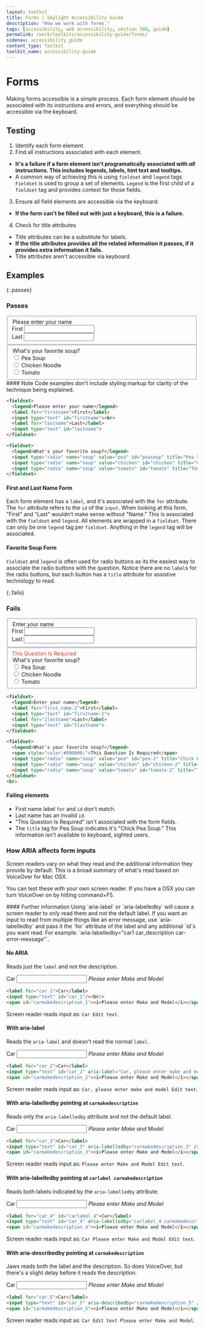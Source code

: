 ```yaml
---
layout: toolkit
title: Forms | Skylight Accessibility Guide
description: "How we work with forms."
tags: [accessibility, web accessibility, section 508, guide]
permalink: /work/toolkits/accessibility-guide/forms/
sidenav: accessibility_guide
content_type: Toolkit
toolkit_name: accessibility-guide
---
```


# Forms

Making forms accessible is a simple process. Each form element should be associated with its instructions and errors, and everything should be accessible via the keyboard.

## Testing

1. Identify each form element.
2. Find all instructions associated with each element.
  * **It's a failure if a form element isn't programatically associated with _all_ instructions. This includes legends, labels, hint text and tooltips.**
  * A common way of achieving this is using `fieldset` and `legend` tags. `Fieldset` is used to group a set of elements. `Legend` is the first child of a `fieldset` tag and provides context for those fields.
3. Ensure all field elements are accessible via the keyboard.
  * **If the form can't be filled out with just a keyboard, this is a failure.**
4. Check for title attributes
  * Title attributes can be a substitute for labels.
  * **If the title attributes provides all the related information it passes, if it provides extra information it fails.**
  * Title attributes aren't accessible via keyboard.

## Examples

{:.passes}
### Passes

<div class="example">
  <fieldset class="accessibility-fieldset form-group col-sm-8">
    <div class="row">
      <legend class="accessibility-legendcol-form-label col-sm-12 pt-0">Please enter your name</legend>
    </div>
    <div class="form-group">
        <label for="firstname">First</label>
        <input class="form-control" type="text" id="firstname">
    </div>
    <div class="form-group">
        <label for="lastname">Last</label>
        <input class="form-control" type="text" id="lastname">
    </div>
  </fieldset>

  <fieldset class="accessibility-fieldset col-sm-8">
    <div class="row">
      <legend class="accessibility legend col-form-label col-sm-12 pt-0">What's your favorite soup?</legend>
    </div>
    <div class="row">
      <div class="col-sm-1"></div>
      <div class="col-sm-10">
        <div class="form-check">
          <input class="form-check-input" type="radio" name="soup" value="pea" id="peasoup" title="Pea Soup">
          <label class="form-check-label" for="peasoup">Pea Soup</label>
        </div>
        <div class="form-check">
          <input class="form-check-input" type="radio" name="soup" value="chicken" id="chicken" title="Chicken Noodle">
          <label class="form-check-label" for="chicken">Chicken Noodle</label>
        </div>
        <div class="form-check">
          <input class="form-check-input" type="radio" name="soup" value="tomato" id="tomato" title="Tomato">
          <label class="form-check-label" for="tomato">Tomato</label>
        </div>
      </div>
    </div>
  </fieldset>
</div>

<div class="callout--tip" markdown='1'>
#### Note
Code examples don't include styling markup for clarity of the technique being explained.
</div>

```html
<fieldset>
  <legend>Please enter your name</legend>
  <label for="firstname">First</label>
  <input type="text" id="firstname"><br>
  <label for="lastname">Last</label>
  <input type="text" id="lastname">
</fieldset>

<fieldset>
  <legend>What's your favorite soup?</legend>
  <input type="radio" name="soup" value="pea" id="peasoup" title="Pea Soup"><label for="peasoup">Pea Soup</label>
  <input type="radio" name="soup" value="chicken" id="chicken" title="Chicken Noodle"><label for="chicken">Chicken Noodle</label>
  <input type="radio" name="soup" value="tomato" id="tomato" title="Tomato"><label for="tomato">Tomato</label>
</fieldset>
```

#### First and Last Name Form
Each form element has a ```label```, and it's associated with the ```for``` attribute. The ```for``` attribute refers to the ```id``` of the ```input```. When looking at this form, "First" and "Last" wouldn't make sense without "Name." This is associated with the ```fieldset``` and ```legend```. All elements are wrapped in a ```fieldset```. There can only be one ```legend``` tag per ```fieldset```. Anything in the ```legend``` tag will be associated.

#### Favorite Soup Form
```Fieldset``` and ```legend``` is often used for radio buttons as its the easiest way to associate the radio buttons with the question. Notice there are no ```label```s for the radio buttons, but each button has a ```title``` attribute for assistive technology to read.

{:.fails}
### Fails

<div class="example">
  <fieldset class="accessibility-fieldset form-group col-sm-8">
    <div class="row">
      <legend class="accessibility-legend col-form-label col-sm-12 pt-0">Enter your name</legend>
    </div>
    <div class="form-group">
        <label for="first_name-2">First</label>
        <input class="form-control" type="text" id="firstname-2">
    </div>
    <div class="form-group">
        <label for="1lastname">Last</label>
        <input class="form-control" type="text" id="1lastname">
    </div>
  </fieldset>

  <fieldset class="accessibility-fieldset col-sm-8">
    <div class="row">
      <div class="col-sm-12">
        <span style="color:#D73E35;">This Question Is Required</span>
      </div>
    </div>
    <div class="row">
      <legend class="accessibility-legend col-form-label col-sm-12 pt-0">What's your favorite soup?</legend>
    </div>
    <div class="row">
      <div class="col-sm-1"></div>
      <div class="col-sm-11">
        <div class="form-check">
          <input class="form-check-input" type="radio" name="soup" value="pea" id="pea-2" title="Chick Pea Soup">
          <label class="form-check-label" for="pea-2">Pea Soup</label>
        </div>
        <div class="form-check">
          <input class="form-check-input" type="radio" name="soup" value="chicken" id="chicken-2" title="Chicken Noodle">
          <label class="form-check-label" for="chicken-2">Chicken Noodle</label>
        </div>
        <div class="form-check">
          <input class="form-check-input" type="radio" name="soup" value="tomato" id="tomato-2" title="Tomato">
          <label class="form-check-label" for="tomato-2">Tomato</label>
        </div>
      </div>
    </div>
  </fieldset>
</div>

```html
<fieldset>
  <legend>Enter your name</legend>
  <label for="first_name-2">First</label>
  <input type="text" id="firstname-2">
  <label for="1lastname">Last</label>
  <input type="text" id="1lastname">
</fieldset>

<fieldset>
  <legend>What's your favorite soup?</legend>
  <span style="color:#990000;">This Question Is Required</span>
  <input type="radio" name="soup" value="pea" id="pea-2" title="Chick Pea Soup"><label for="pea-2">Pea Soup</label>
  <input type="radio" name="soup" value="chicken" id="chicken-2" title="Chicken Noodle"><label for="chicken-2">Chicken Noodle</label>
  <input type="radio" name="soup" value="tomato" id="tomato-2" title="Tomato"><label for="tomato-2">Tomato</label>
</fieldset>
<br>
```

#### Failing elements
- First name label ```for``` and ```id``` don't match.
- Last name has an invalid ```id```.
- "This Question Is Required" isn't associated with the form fields.
- The ```title``` tag for Pea Soup indicates it's "Chick Pea Soup." This information isn't available to keyboard, sighted users.

### How ARIA affects form inputs

Screen readers vary on what they read and the additional information they provide by default. This is a broad summary of what's read based on VoiceOver for Mac OSX.

You can test these with your own screen reader. If you have a OSX you can turn VoiceOver on by hitting command+F5.

<div class="callout--note" markdown='1'>
#### Further information
Using `aria-label` or `aria-labelledby` will cause a screen reader to only read them and not the default label. If you want an input to read from multiple things like an error message, use `aria-labelledby` and pass it the `for` attribute of the label and any additional `id`s you want read. For example: `aria-labelledby="car1 car_description car-error-message"`.
</div>

#### No ARIA

Reads just the `label` and not the description.

<div class="example">
  <div class="form-group col-sm-6">
    <label for="car_1">Car</label>
    <input class="form-control" type="text" id="car_1"/>
    <span id="carmakedescription"><i>Please enter Make and Model</i></span>
  </div>
</div>

```html
<label for="car_1">Car</label>
<input type="text" id="car_1"/><br/>
<span id="carmakedescription_1"><i>Please enter Make and Model</i></span>
```

Screen reader reads input as: `Car Edit text`.

#### With aria-label

Reads the `aria-label` and doesn't read the normal `label`.

<div class="example">
  <div class="form-group col-sm-6">
      <label for="car_2">Car</label>
      <input class="form-control" type="text" id="car_2" aria-label="Car, please enter make and model" />
      <span id="carmakedescription_2"><i>Please enter Make and Model</i></span>
  </div>
</div>

```html
<label for="car_2">Car</label>
<input type="text" id="car_2" aria-label="Car, please enter make and model" /><br/>
<span id="carmakedescription_2"><i>Please enter Make and Model</i></span>
```

Screen reader reads input as: `Car, please enter make and model Edit text`.

#### With aria-labelledby pointing at `carmakedescription`

Reads only the `aria-labelledby` attribute and not the default label.

<div class="example">
  <div class="form-group col-sm-6">
      <label for="car_3">Car</label>
      <input class="form-control" type="text" id="car_3" aria-labelledby="carmakedescription_3" />
      <span id="carmakedescription_3"><i>Please enter Make and Model</i></span>
  </div>
</div>

```html
<label for="car_3">Car</label>
<input type="text" id="car_3" aria-labelledby="carmakedescription_3" /><br/>
<span id="carmakedescription_3"><i>Please enter Make and Model</i></span>
```

Screen reader reads input as: `Please enter Make and Model Edit text`.

#### With aria-labelledby pointing at `carlabel carmakedescription`

Reads both labels indicated by the `aria-labelledby` attribute.

<div class="example">
  <div class="form-group col-sm-6">
      <label for="car_4" id="carlabel_4">Car</label>
      <input class='form-control' type="text" id="car_4" aria-labelledby="carlabel_4 carmakedescription_4" />
      <span id="carmakedescription_4"><i>Please enter Make and Model</i></span>
  </div>
</div>

```html
<label for="car_4" id="carlabel_4">Car</label>
<input type="text" id="car_4" aria-labelledby="carlabel_4 carmakedescription_4" /><br/>
<span id="carmakedescription_4"><i>Please enter Make and Model</i></span>
```

Screen reader reads input as: `Car Please enter Make and Model Edit text`.

#### With aria-describedby pointing at `carmakedescription`

Jaws reads both the label and the description. So does VoiceOver, but there's a slight delay before it reads the description.

<div class="example">
  <div class="form-group col-sm-6">
      <label for="car_5">Car</label>
      <input class='form-control' type="text" id="car_5" aria-describedby="carmakedescription_5" />
      <span id="carmakedescription_5"><i>Please enter Make and Model</i></span>
  </div>
</div>

```html
<label for="car_5">Car</label>
<input type="text" id="car_5" aria-describedby="carmakedescription_5" /><br/>
<span id="carmakedescription_5"><i>Please enter Make and Model</i></span>
```

Screen reader reads input as: `Car Edit text Please enter Make and Model`.
